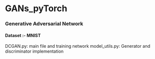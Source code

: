 # GANs_pyTorch

### Generative Adversarial Network
#### Dataset :- MNIST
DCGAN.py: main file and training network
model_utils.py: Generator and discriminator implementation
